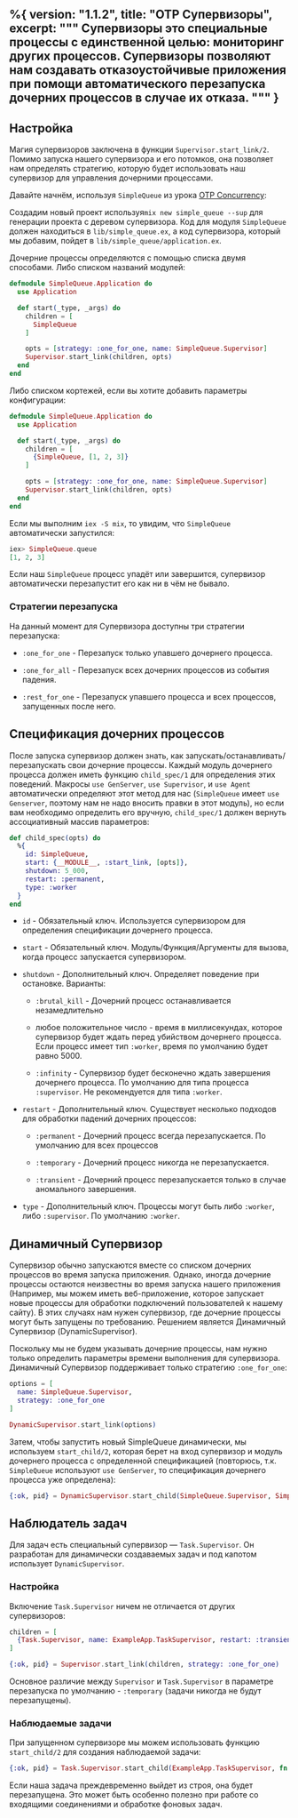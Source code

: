 %{
  version: "1.1.2",
  title: "OTP Супервизоры",
  excerpt: """
  Супервизоры это специальные процессы с единственной целью: мониторинг других процессов. Супервизоры позволяют нам создавать отказоустойчивые приложения при помощи автоматического перезапуска дочерних процессов в случае их отказа.
  """
}
---

## Настройка

Магия супервизоров заключена в функции `Supervisor.start_link/2`.  Помимо запуска нашего супервизора и его потомков, она позволяет нам определять стратегию, которую будет использовать наш супервизор для управления дочерними процессами.

Давайте начнём, используя `SimpleQueue` из урока [OTP Concurrency](/ru/lessons/advanced/otp_concurrency):

Создадим новый проект используя`mix new simple_queue --sup` для генерации проекта с деревом супервизора. Код для модуля `SimpleQueue` должен находиться в `lib/simple_queue.ex`, а код супервизора, который мы добавим, пойдет в `lib/simple_queue/application.ex`.

Дочерние процессы определяются с помощью списка двумя способами. Либо списком названий модулей:

```elixir
defmodule SimpleQueue.Application do
  use Application

  def start(_type, _args) do
    children = [
      SimpleQueue
    ]

    opts = [strategy: :one_for_one, name: SimpleQueue.Supervisor]
    Supervisor.start_link(children, opts)
  end
end
```

Либо списком кортежей, если вы хотите добавить параметры конфигурации:

```elixir
defmodule SimpleQueue.Application do
  use Application

  def start(_type, _args) do
    children = [
      {SimpleQueue, [1, 2, 3]}
    ]

    opts = [strategy: :one_for_one, name: SimpleQueue.Supervisor]
    Supervisor.start_link(children, opts)
  end
end
```

Если мы выполним `iex -S mix`, то увидим, что `SimpleQueue` автоматически запустился:

```elixir
iex> SimpleQueue.queue
[1, 2, 3]
```

Если наш `SimpleQueue` процесс упадёт или завершится, супервизор автоматически перезапустит его как ни в чём не бывало.

### Стратегии перезапуска

На данный момент для Супервизора доступны три стратегии перезапуска:

+ `:one_for_one` - Перезапуск только упавшего дочернего процесса.

+ `:one_for_all` - Перезапуск всех дочерних процессов из события падения.

+ `:rest_for_one` - Перезапуск упавшего процесса и всех процессов, запущенных после него.

## Спецификация дочерних процессов

После запуска супервизор должен знать, как запускать/останавливать/перезапускать свои дочерние процессы. Каждый модуль дочернего процесса должен иметь функцию `child_spec/1` для определения этих поведений. Макросы `use GenServer`, `use Supervisor`, и `use Agent` автоматически определяют этот метод для нас (`SimpleQueue` имеет `use Genserver`, поэтому нам не надо вносить правки в этот модуль), но если вам необходимо определить его вручную, `child_spec/1` должен вернуть ассоциативный массив параметров:

```elixir
def child_spec(opts) do
  %{
    id: SimpleQueue,
    start: {__MODULE__, :start_link, [opts]},
    shutdown: 5_000,
    restart: :permanent,
    type: :worker
  }
end
```

+ `id` - Обязательный ключ.
Используется супервизором для определения спецификации дочернего процесса.

+ `start` - Обязательный ключ.
Модуль/Функция/Аргументы для вызова, когда процесс запускается супервизором.

+ `shutdown` - Дополнительный ключ.
Определяет поведение при остановке.
Варианты:

  + `:brutal_kill` - Дочерний процесс останавливается незамедлительно

  + любое положительное число - время в миллисекундах, которое супервизор будет ждать перед убийством дочернего процесса.
Если процесс имеет тип `:worker`, время по умолчанию будет равно 5000.

  + `:infinity` - Супервизор будет бесконечно ждать завершения дочернего процесса.
По умолчанию для типа процесса `:supervisor`.
Не рекомендуется для типа `:worker`.

+ `restart` - Дополнительный ключ.
Существует несколько подходов для обработки падений дочерних процессов:

  + `:permanent` - Дочерний процесс всегда перезапускается.
По умолчанию для всех процессов

  + `:temporary` - Дочерний процесс никогда не перезапускается.

  + `:transient` - Дочерний процесс перезапускается только в случае аномального завершения.

+ `type` - Дополнительный ключ.
Процессы могут быть либо `:worker`, либо `:supervisor`.
По умолчанию `:worker`.

## Динамичный Супервизор

Супервизор обычно запускаются вместе со списком дочерних процессов во время запуска приложения. Однако, иногда дочерние процессы остаются неизвестны во время запуска нашего приложения (Например, мы можем иметь веб-приложение, которое запускает новые процессы для обработки подключений пользователей к нашему сайту).
В этих случаях нам нужен супервизор, где дочерние процессы могут быть запущены по требованию.
Решением является Динамичный Супервизор (DynamicSupervisor).

Поскольку мы не будем указывать дочерние процессы, нам нужно только определить параметры времени выполнения для супервизора.
Динамичный Супервизор поддерживает только стратегию `:one_for_one`:

```elixir
options = [
  name: SimpleQueue.Supervisor,
  strategy: :one_for_one
]

DynamicSupervisor.start_link(options)
```

Затем, чтобы запустить новый SimpleQueue динамически, мы используем `start_child/2`, которая берет на вход супервизор и модуль дочернего процесса с определенной спецификацией (повторюсь, т.к. `SimpleQueue` используют `use GenServer`, то спецификация дочернего процесса уже определена):

```elixir
{:ok, pid} = DynamicSupervisor.start_child(SimpleQueue.Supervisor, SimpleQueue)
```

## Наблюдатель задач

Для задач есть специальный супервизор — `Task.Supervisor`.  Он разработан для динамически создаваемых задач и под капотом использует `DynamicSupervisor`.

### Настройка

Включение `Task.Supervisor` ничем не отличается от других супервизоров:

```elixir
children = [
  {Task.Supervisor, name: ExampleApp.TaskSupervisor, restart: :transient}
]

{:ok, pid} = Supervisor.start_link(children, strategy: :one_for_one)
```

Основное различие между `Supervisor` и `Task.Supervisor` в параметре перезапуска по умолчанию - `:temporary` (задачи никогда не будут перезапущены).

### Наблюдаемые задачи

При запущенном супервизоре мы можем использовать функцию `start_child/2` для создания наблюдаемой задачи:

```elixir
{:ok, pid} = Task.Supervisor.start_child(ExampleApp.TaskSupervisor, fn -> background_work end)
```

Если наша задача преждевременно выйдет из строя, она будет перезапущена.  Это может быть особенно полезно при работе со входящими соединениями и обработке фоновых задач.
